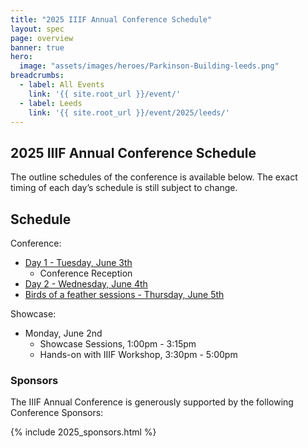 ```yaml
---
title: "2025 IIIF Annual Conference Schedule"
layout: spec
page: overview
banner: true 
hero:
  image: "assets/images/heroes/Parkinson-Building-leeds.png"
breadcrumbs:
  - label: All Events
    link: '{{ site.root_url }}/event/'
  - label: Leeds
    link: '{{ site.root_url }}/event/2025/leeds/'
---
```


## 2025 IIIF Annual Conference Schedule

The outline schedules of the conference is available below. The exact timing of each day’s schedule is still subject to change.

## Schedule

Conference:
 * [Day 1 - Tuesday, June 3th](../day1-tuesday/)
   * Conference Reception
 * [Day 2 - Wednesday, June 4th](../day2-wednesday)
 * [Birds of a feather sessions - Thursday, June 5th](../bof/)

Showcase:
 * Monday, June 2nd
   * Showcase Sessions, 1:00pm - 3:15pm
   * Hands-on with IIIF Workshop, 3:30pm - 5:00pm

### **Sponsors**

The IIIF Annual Conference is generously supported by the following Conference Sponsors:

{% include 2025_sponsors.html %} 

